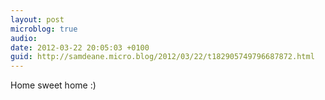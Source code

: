 ```yaml
---
layout: post
microblog: true
audio: 
date: 2012-03-22 20:05:03 +0100
guid: http://samdeane.micro.blog/2012/03/22/t182905749796687872.html
---
```

Home sweet home :)
